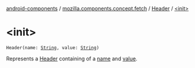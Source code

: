 [android-components](../../index.md) / [mozilla.components.concept.fetch](../index.md) / [Header](index.md) / [&lt;init&gt;](./-init-.md)

# &lt;init&gt;

`Header(name: `[`String`](https://kotlinlang.org/api/latest/jvm/stdlib/kotlin/-string/index.html)`, value: `[`String`](https://kotlinlang.org/api/latest/jvm/stdlib/kotlin/-string/index.html)`)`

Represents a [Header](index.md) containing of a [name](name.md) and [value](value.md).

